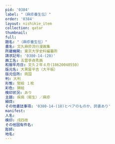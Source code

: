 ```yaml
---
pid: '0384'
label: "（麻疹養生伝）"
order: '0384'
layout: nishikie_item
collection: qatar
thumbnail: 
full: 
題名: "（麻疹養生伝）"
書名: 文久麻疹流行漫画集
所蔵機関: 東京大学史料編纂所
請求記号: '0380-14-(20)'
画工名: 五雲亭貞秀画
和暦年月日: 文久２年４月(18620040550)
版元名: 大黒屋平吉（大平板）
版元住所: 両国
判: 大判
形態: 竪絵 １枚
彩色: 錦絵
検印状況: あり
主題: 疾病（衛生）／麻疹
細目: 
その他書誌事項: '0380-14-(18)とペアのものか、詞書あり'
manifest: 
人名: 
検印: 戌四改
その他固有件名: 
彫師: 
地名: 
---
```

